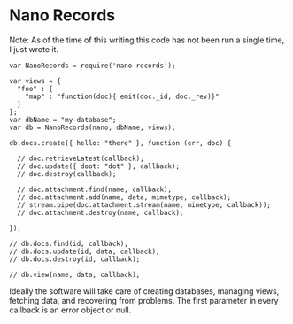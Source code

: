Nano Records
===

Note: As of the time of this writing this code has not been run a single time, I just wrote it.

    var NanoRecords = require('nano-records');
    
    var views = {
      "foo" : {
        "map" : "function(doc){ emit(doc._id, doc._rev)}"
      }
    };
    var dbName = "my-database";
    var db = NanoRecords(nano, dbName, views);
    
    db.docs.create({ hello: "there" }, function (err, doc) {
      
      // doc.retrieveLatest(callback);
      // doc.update({ doot: "dot" }, callback);
      // doc.destroy(callback);
      
      // doc.attachment.find(name, callback);
      // doc.attachment.add(name, data, mimetype, callback);
      // stream.pipe(doc.attachment.stream(name, mimetype, callback));
      // doc.attachment.destroy(name, callback);
      
    });
    
    // db.docs.find(id, callback);
    // db.docs.update(id, data, callback);
    // db.docs.destroy(id, callback);
    
    // db.view(name, data, callback);

Ideally the software will take care of creating databases, managing views, fetching data, and recovering from problems. The first parameter in every callback is an error object or null.

